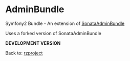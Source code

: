 AdminBundle
===========

Symfony2 Bundle - An extension of [SonataAdminBundle](https://github.com/sonata-project/SonataAdminBundle "SonataAdminBundle")

Uses a forked version of SonataAdminBundle

**DEVELOPMENT VERSION**

Back to: [rzproject](http://rzproject.github.io)